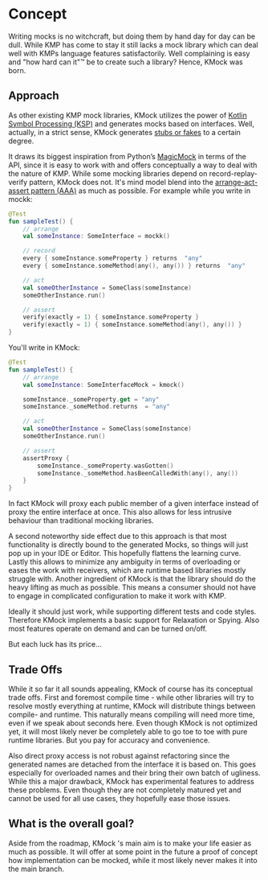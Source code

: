 # Concept
Writing mocks is no witchcraft, but doing them by hand day for day can be dull.
While KMP has come to stay it still lacks a mock library which can deal well with KMPs language features satisfactorily.
Well complaining is easy and "how hard can it"™ be to create such a library? Hence, KMock was born.

## Approach
As other existing KMP mock libraries, KMock utilizes the power of [Kotlin Symbol Processing (KSP)](https://github.com/google/ksp) and generates mocks based on interfaces.
Well, actually, in a strict sense, KMock generates [stubs or fakes](https://www.martinfowler.com/articles/mocksArentStubs.html) to a certain degree.

It draws its biggest inspiration from Python’s [MagicMock](https://docs.python.org/3/library/unittest.mock.html) in terms of the API, since it is easy to work with and offers conceptually a way to deal with the nature of KMP.
While some mocking libraries depend on record-replay-verify pattern, KMock does not.
It's mind model blend into the [arrange-act-assert pattern (AAA)](https://automationpanda.com/2020/07/07/arrange-act-assert-a-pattern-for-writing-good-testspattern) as much as possible.
For example while you write in mockk:
```kotlin
@Test
fun sampleTest() {
    // arrange
    val someInstance: SomeInterface = mockk()

    // record
    every { someInstance.someProperty } returns  "any"
    every { someInstance.someMethod(any(), any()) } returns  "any"

    // act
    val someOtherInstance = SomeClass(someInstance)
    someOtherInstance.run()

    // assert
    verify(exactly = 1) { someInstance.someProperty }
    verify(exactly = 1) { someInstance.someMethod(any(), any()) }
}

```
You'll write in KMock:
```kotlin
@Test
fun sampleTest() {
    // arrange
    val someInstance: SomeInterfaceMock = kmock()

    someInstance._someProperty.get = "any"
    someInstance._someMethod.returns  = "any"

    // act
    val someOtherInstance = SomeClass(someInstance)
    someOtherInstance.run()

    // assert
    assertProxy {
        someInstance._someProperty.wasGotten()
        someInstance._someMethod.hasBeenCalledWith(any(), any())
    }
}

```
In fact KMock will proxy each public member of a given interface instead of proxy the entire interface at once.
This also allows for less intrusive behaviour than traditional mocking libraries.

A second noteworthy side effect due to this approach is that most functionality is directly bound to the generated Mocks, so things will just pop up in your IDE or Editor.
This hopefully flattens the learning curve.
Lastly this allows to minimize any ambiguity in terms of overloading or eases the work with receivers, which are runtime based libraries mostly struggle with.
Another ingredient of KMock is that the library should do the heavy lifting as much as possible.
This means a consumer should not have to engage in complicated configuration to make it work with KMP.

Ideally it should just work, while supporting different tests and code styles.
Therefore KMock implements a basic support for Relaxation or Spying.
Also most features operate on demand and can be turned on/off.

But each luck has its price…

## Trade Offs
While it so far it all sounds appealing, KMock of course has its conceptual trade offs.
First and foremost compile time - while other libraries will try to resolve mostly everything at runtime, KMock will distribute things between compile- and runtime.
This naturally means compiling will need more time, even if we speak about seconds here.
Even though KMock is not optimized yet, it will most likely never be completely able to go toe to toe with pure runtime libraries.
But you pay for accuracy and convenience.

Also direct proxy access is not robust against refactoring since the generated names are detached from the interface it is based on.
This goes especially for overloaded names and their bring their own batch of ugliness.
While this a major drawback, KMock has experimental features to address these problems.
Even though they are not completely matured yet and cannot be used for all use cases, they hopefully ease those issues.

## What is the overall goal?
Aside from the roadmap, KMock 's main aim is to make your life easier as much as possible.
It will offer at some point in the future a proof of concept how implementation can be mocked, while it most likely never makes it into the main branch.
